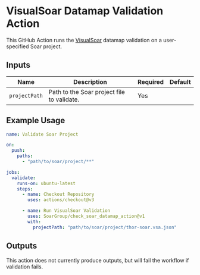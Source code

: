 # VisualSoar Datamap Validation Action

This GitHub Action runs the [VisualSoar](https://github.com/SoarGroup/VisualSoar) datamap validation on a user-specified Soar project.

## Inputs

| Name          | Description                                      | Required | Default |
|---------------|--------------------------------------------------|----------|---------|
| `projectPath` | Path to the Soar project file to validate.       | Yes      |         |

## Example Usage

```yaml
name: Validate Soar Project

on:
  push:
    paths:
      - "path/to/soar/project/**"

jobs:
  validate:
    runs-on: ubuntu-latest
    steps:
      - name: Checkout Repository
        uses: actions/checkout@v3

      - name: Run VisualSoar Validation
        uses: SoarGroup/check_soar_datamap_action@v1
        with:
          projectPath: "path/to/soar/project/thor-soar.vsa.json"
```

## Outputs

This action does not currently produce outputs, but will fail the workflow if validation fails.
